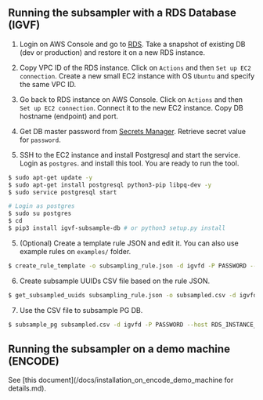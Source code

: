 ## Running the subsampler with a RDS Database (IGVF)

1) Login on AWS Console and go to [RDS](https://us-west-2.console.aws.amazon.com/rds/home?region=us-west-2#databases:). Take a snapshot of existing DB (dev or production) and restore it on a new RDS instance.

2) Copy VPC ID of the RDS instance. Click on `Actions` and then `Set up EC2 connection`. Create a new small EC2 instance with OS `Ubuntu` and specify the same VPC ID.

3) Go back to RDS instance on AWS Console. Click on `Actions` and then `Set up EC2 connection`. Connect it to the new EC2 instance. Copy DB hostname (endpoint) and port.

4) Get DB master password from [Secrets Manager](https://us-west-2.console.aws.amazon.com/secretsmanager/listsecrets?region=us-west-2&search=all%3Digvfddev). Retrieve secret value for `password`.

4) SSH to the EC2 instance and install Postgresql and start the service. Login as `postgres`. and install this tool. You are ready to run the tool.
```bash
$ sudo apt-get update -y
$ sudo apt-get install postgresql python3-pip libpq-dev -y
$ sudo service postgresql start

# Login as postgres
$ sudo su postgres
$ cd
$ pip3 install igvf-subsample-db # or python3 setup.py install
```

5) (Optional) Create a template rule JSON and edit it. You can also use example rules on `examples/` folder.
```bash
$ create_rule_template -o subsampling_rule.json -d igvfd -P PASSWORD --host RDS_INSTANCE_HOSTNAME
```

6) Create subsample UUIDs CSV file based on the rule JSON.
```bash
$ get_subsampled_uuids subsampling_rule.json -o subsampled.csv -d igvfd -P PASSWORD --host RDS_INSTANCE_HOSTNAME
```

7) Use the CSV file to subsample PG DB.
```bash
$ subsample_pg subsampled.csv -d igvfd -P PASSWORD --host RDS_INSTANCE_HOSTNAME
```

## Running the subsampler on a demo machine (ENCODE)

See [this document](/docs/installation_on_encode_demo_machine for details.md).
